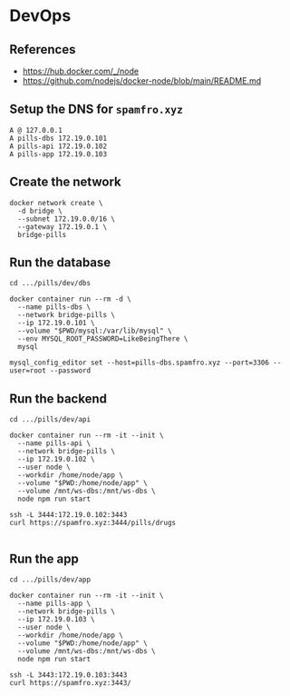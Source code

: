 # DevOps

## References
- https://hub.docker.com/_/node
- https://github.com/nodejs/docker-node/blob/main/README.md

## Setup the DNS for `spamfro.xyz`
```
A @ 127.0.0.1
A pills-dbs 172.19.0.101
A pills-api 172.19.0.102
A pills-app 172.19.0.103
```

## Create the network
```
docker network create \
  -d bridge \
  --subnet 172.19.0.0/16 \
  --gateway 172.19.0.1 \
  bridge-pills
```

## Run the database
```
cd .../pills/dev/dbs

docker container run --rm -d \
  --name pills-dbs \
  --network bridge-pills \
  --ip 172.19.0.101 \
  --volume "$PWD/mysql:/var/lib/mysql" \
  --env MYSQL_ROOT_PASSWORD=LikeBeingThere \
  mysql

mysql_config_editor set --host=pills-dbs.spamfro.xyz --port=3306 --user=root --password
```

## Run the backend
```
cd .../pills/dev/api

docker container run --rm -it --init \
  --name pills-api \
  --network bridge-pills \
  --ip 172.19.0.102 \
  --user node \
  --workdir /home/node/app \
  --volume "$PWD:/home/node/app" \
  --volume /mnt/ws-dbs:/mnt/ws-dbs \
  node npm run start

ssh -L 3444:172.19.0.102:3443
curl https://spamfro.xyz:3444/pills/drugs
  
```

## Run the app
```
cd .../pills/dev/app

docker container run --rm -it --init \
  --name pills-app \
  --network bridge-pills \
  --ip 172.19.0.103 \
  --user node \
  --workdir /home/node/app \
  --volume "$PWD:/home/node/app" \
  --volume /mnt/ws-dbs:/mnt/ws-dbs \
  node npm run start

ssh -L 3443:172.19.0.103:3443
curl https://spamfro.xyz:3443/
```
